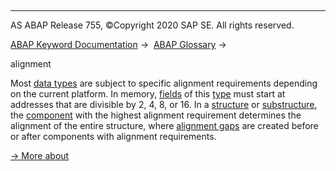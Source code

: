   

* * *

AS ABAP Release 755, ©Copyright 2020 SAP SE. All rights reserved.

[ABAP Keyword Documentation](javascript:call_link\('abenabap.htm'\)) →  [ABAP Glossary](javascript:call_link\('abenabap_glossary.htm'\)) → 

alignment

Most [data types](javascript:call_link\('abendata_type_glosry.htm'\) "Glossary Entry") are subject to specific alignment requirements depending on the current platform. In memory, [fields](javascript:call_link\('abenfield_glosry.htm'\) "Glossary Entry") of this [type](javascript:call_link\('abentype_glosry.htm'\) "Glossary Entry") must start at addresses that are divisible by 2, 4, 8, or 16. In a [structure](javascript:call_link\('abenstructure_glosry.htm'\) "Glossary Entry") or [substructure](javascript:call_link\('abensubstructure_glosry.htm'\) "Glossary Entry"), the [component](javascript:call_link\('abencomponent_glosry.htm'\) "Glossary Entry") with the highest alignment requirement determines the alignment of the entire structure, where [alignment gaps](javascript:call_link\('abenalignment_gap_glosry.htm'\) "Glossary Entry") are created before or after components with alignment requirements.

[→ More about](javascript:call_link\('abenalignment.htm'\))